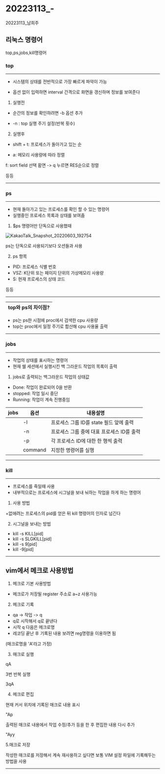 # 20223113_-
20223113_남희주

## 리눅스 명령어

top,ps,jobs,kill명령어


### top

---
+ 시스템의 상태를 전반적으로 가장 빠르게 파악이 가능

+ 옵션 없이 입력하면 interval 간격으로 화면을 갱신하며 정보를 보여준다

1. 실행전

  + 순간의 정보를 확인하려면 -b 옵션 추가

  + -n : top 실행 주기 설정(반복 횟수)

2. 실행후

  + shift + t: 프로세스가 돌아가고 있는 순
  
  + a: 메모리 사용량에 따라 정렬
  
  f: sort field 선택 홤면 -> q 누르면 RES순으로 정렬
  
  등등
  ***
  
  ### ps
  
  ---
  + 현재 돌아가고 있는 프로세스를 확인 할 수 있는 명령어
  + 실행중인 프로세스 목록과 상태를 보여줌
  
1. $ps 명령어만 단독으로 사용했때
  
![KakaoTalk_Snapshot_20220603_192754](https://user-images.githubusercontent.com/106808935/171837250-04a48473-0b48-42f0-b44c-25a9f33a8958.png)

  ps는 단독으로 사용되기보다 오션들과 사용
  
2. ps 항목

+ PID: 프로세스 식별 번호
+ VSZ: K단위 또는 페이지 단위의 가상메모리 사용량
+ S: 현재 프로세스의 상태 코드

 등등
 
  ---
  
  |top와 ps의 차이점?|
  |------------------|
  
  + ps는 ps한 시점에 proc에서 검색한 cpu 사용량
  + top는 proc에서 일정 주기로 합산해 cpu 사용율 출력
  
  ---
  
  ### jobs
  
  ---
  
  + 작업의 상태를 표시하는 명령어
  + 현재 쉘 세션에서 실행시킨 백 그라운드 작업의 목록이 출력
  
  1. jobs로 출력되는 백그라운드 작업의 상태값
  
  + Done: 작업이 완료되어 0을 반환
  + stopped: 작업 일시 중단
  + Running: 작업이 계속 진행중임
  
  |jobs|옵션|내용설명|
  |---|---|---|
  | |-l|프로세스 그룹 ID를 state 필드 앞에 출력|
  | |-n|프로세스 그룹 중에 대표 프로세스 ID를 출력|
  | |-p|각 프로세스 ID에 대한 한 행씩 출력|
  | |command|지정한 명령어를 실행|
  
   
   ---
   
   ### kill
   
   ---
   
   + 프로세스를 죽일때 사용
   + 내부적으로는 프로세스에 시그널을 보내 눠하는 작업을 하게 하는 명령어
   
   1. 사용 방법
   
   +없애려는 프로세스의 pid를 얻은 뒤 kill 명령어의 인자로 넘긴다
   
   2. 시그널을 보내는 방법
   
   + kill -s KILL[pid]
   + kill -s SLGKILL[pid]
   + kill -s 9[pid]
   + kill -9[pid]
   
   ---
   
   ## vim에서 메크로 사용방법
   
  1. 메크로 기본 사용방법
   
   + 메크로가 저장될 register 주소로 a~z 사용가능
   
  2. 메크로 기록
   
   + qa -> 작업 -> q
   + q로 시작해서 q로 끝낸다
   + 시작 q 다음은 메크로명
   + 레코딩 끝난 후 기록된 내용 보려면 reg명령을 이용하면 됨

(매크로명을 'A'라고 가정)
   
  3. 매크로 실행
   
   qA
   
   3번 반복 실행
   
   3qA
   
   4. 메크로 편집
   
   현재 커서 위치에 기록된 매크로 내용 표시
   
   "Ap
   
   출력된 매크로 내용에서 작업 수정/추가 등을 한 후 편집한 내용 다시 추가
   
   "Ayy
   
   5.매크로 저장
   
   작성한 매크로를 저장해서 계속 재사용하고 싶다면 보통 VIM 설정 파일에 기록해두는 방법을 사용
   
---
